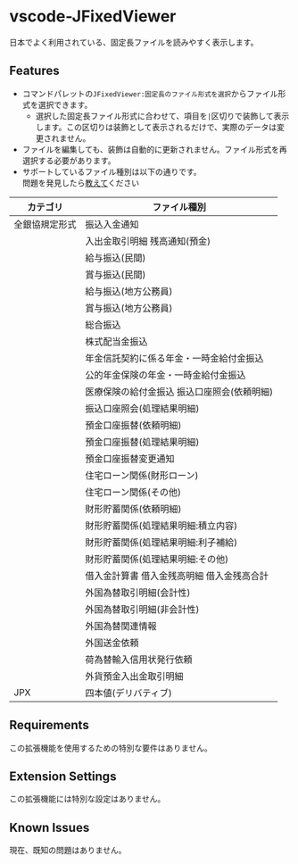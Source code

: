 # vscode-JFixedViewer

日本でよく利用されている、固定長ファイルを読みやすく表示します。

## Features

- コマンドパレットの`JFixedViewer:固定長のファイル形式を選択`からファイル形式を選択できます。
  - 選択した固定長ファイル形式に合わせて、項目を`|`区切りで装飾して表示します。この区切りは装飾として表示されるだけで、実際のデータは変更されません。
- ファイルを編集しても、装飾は自動的に更新されません。ファイル形式を再選択する必要があります。
- サポートしているファイル種別は以下の通りです。  
  問題を発見したら[教えて](https://github.com/kittybbit/vscode-JFixedViewer/issues)ください

| カテゴリ       | ファイル種別                                |
| -------------- | ------------------------------------------- |
| 全銀協規定形式   | 振込入金通知                                |
|                | 入出金取引明細 残高通知(預金)               |
|                | 給与振込(民間)                              |
|                | 賞与振込(民間)                              |
|                | 給与振込(地方公務員)                        |
|                | 賞与振込(地方公務員)                        |
|                | 総合振込                                    |
|                | 株式配当金振込                              |
|                | 年金信託契約に係る年金・一時金給付金振込    |
|                | 公的年金保険の年金・一時金給付金振込        |
|                | 医療保険の給付金振込 振込口座照会(依頼明細) |
|                | 振込口座照会(処理結果明細)                  |
|                | 預金口座振替(依頼明細)                      |
|                | 預金口座振替(処理結果明細)                  |
|                | 預金口座振替変更通知                        |
|                | 住宅ローン関係(財形ローン)                  |
|                | 住宅ローン関係(その他)                      |
|                | 財形貯蓄関係(依頼明細)                      |
|                | 財形貯蓄関係(処理結果明細:積立内容)         |
|                | 財形貯蓄関係(処理結果明細:利子補給)         |
|                | 財形貯蓄関係(処理結果明細:その他)           |
|                | 借入金計算書 借入金残高明細 借入金残高合計  |
|                | 外国為替取引明細(会計性)                    |
|                | 外国為替取引明細(非会計性)                  |
|                | 外国為替関連情報                            |
|                | 外国送金依頼                                |
|                | 荷為替輸入信用状発行依頼                    |
|                | 外貨預金入出金取引明細                      |
| JPX            | 四本値(デリバティブ)                      |

## Requirements

この拡張機能を使用するための特別な要件はありません。

## Extension Settings

この拡張機能には特別な設定はありません。

## Known Issues

現在、既知の問題はありません。
